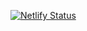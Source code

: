 [![Netlify Status](https://api.netlify.com/api/v1/badges/837fa008-ba5c-4e2b-8847-1e9047d64f2b/deploy-status)](https://app.netlify.com/sites/testamp/deploys)
